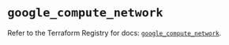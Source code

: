# `google_compute_network`

Refer to the Terraform Registry for docs: [`google_compute_network`](https://registry.terraform.io/providers/hashicorp/google/5.42.0/docs/resources/compute_network).
